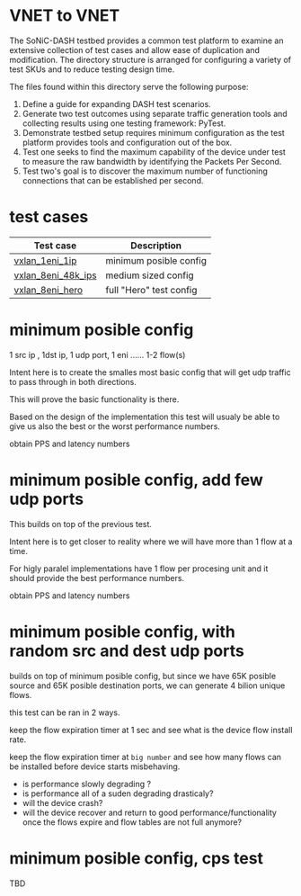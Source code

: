 # VNET to VNET 

The SoNiC-DASH testbed provides a common test platform to examine an extensive collection of test cases and allow ease of duplication and modification.  The directory structure is arranged for configuring a variety of test SKUs and to reduce testing design time.

The files found within this directory serve the following purpose:
1. Define a guide for expanding DASH test scenarios.
2. Generate two test outcomes using separate traffic generation tools and collecting results using one testing framework: PyTest.
3. Demonstrate testbed setup requires minimum configuration as the test platform provides tools and configuration out of the box.
4. Test one seeks to find the maximum capability of the device under test to measure the raw bandwidth by identifying the Packets Per Second.
5. Test two's goal is to discover the maximum number of functioning connections that can be established per second.


# test cases

| Test case                                      | Description                                               |
| ---------------------------------------------- | --------------------------------------------------------- |
| [vxlan_1eni_1ip](./one-ip/README.md)           | minimum posible config                                    |
| [vxlan_8eni_48k_ips](./48k-ips/README.md)      | medium sized config                                       |
| [vxlan_8eni_hero](./hero/README.md)            | full "Hero" test config                                   |



# minimum posible config
1 src ip , 1dst ip, 1 udp port, 1 eni ...... 1-2 flow(s)

Intent here is to create the smalles most basic config that will get udp traffic to pass through in both directions.

This will prove the basic functionality is there.

Based on the design of the implementation this test will usualy be able to give us also the best or the worst performance numbers.

obtain PPS and latency numbers

# minimum posible config, add few udp ports
This builds on top of the previous test.

Intent here is to get closer to reality where we will have more than 1 flow at a time.

For higly paralel implementations have 1 flow per procesing unit and it should provide the best performance numbers. 

obtain PPS and latency numbers

# minimum posible config, with random src and dest udp ports
builds on top of minimum posible config, but since we have 65K posible source and 65K posible destination ports, we can generate 4 bilion unique flows.

this test can be ran in 2 ways.

keep the flow expiration timer at 1 sec and see what is the device flow install rate.

keep the flow expiration timer at `big number` and see how many flows can be installed before device starts misbehaving.

  - is performance slowly degrading ?
  - is performance all of a suden degrading drasticaly?
  - will the device crash?
  - will the device recover and return to good performance/functionality once the flows expire and flow tables are not full anymore?

# minimum posible config, cps test
TBD